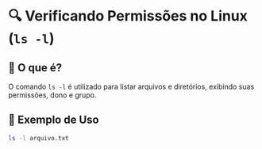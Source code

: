 # 🔍 Verificando Permissões no Linux (`ls -l`)

## 📌 O que é?
O comando `ls -l` é utilizado para listar arquivos e diretórios, exibindo suas permissões, dono e grupo.

## 🔹 Exemplo de Uso
```bash
ls -l arquivo.txt
